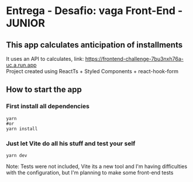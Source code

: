 # Entrega - Desafio: vaga Front-End - JUNIOR

## This app calculates anticipation of installments

It uses an API to calculates, link: https://frontend-challenge-7bu3nxh76a-uc.a.run.app \
Project created using ReactTs + Styled Components + react-hook-form

## How to start the app

### First install all dependencies
```
yarn
#or
yarn install
```

### Just let Vite do all his stuff and test your self

```
yarn dev
```

Note: Tests were not included, Vite its a new tool and I'm having difficulties with the configuration, but I'm planning to make some front-end tests
